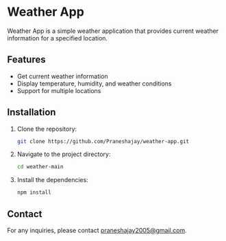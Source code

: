 # Weather App

Weather App is a simple weather application that provides current weather information for a specified location.

## Features

- Get current weather information
- Display temperature, humidity, and weather conditions
- Support for multiple locations

## Installation

1. Clone the repository:
    ```sh
    git clone https://github.com/Praneshajay/weather-app.git
    ```
2. Navigate to the project directory:
    ```sh
    cd weather-main
    ```
3. Install the dependencies:
    ```sh
    npm install
    ```

## Contact

For any inquiries, please contact [praneshajay2005@gmail.com](mailto:praneshajay2005@gmail.com).
